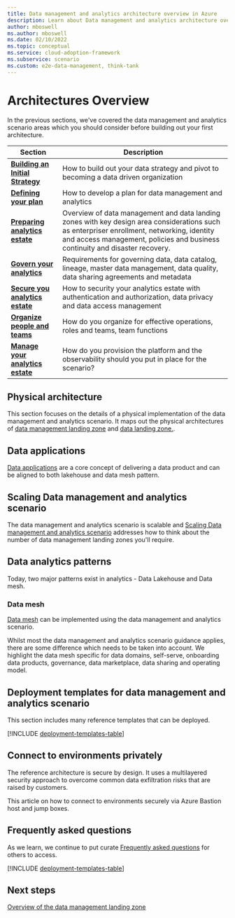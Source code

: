 ```yaml
---
title: Data management and analytics architecture overview in Azure
description: Learn about Data management and analytics architecture overview in Azure
author: mboswell
ms.author: mboswell
ms.date: 02/10/2022
ms.topic: conceptual
ms.service: cloud-adoption-framework
ms.subservice: scenario
ms.custom: e2e-data-management, think-tank
---
```


# Architectures Overview

In the previous sections, we've covered the data management and analytics scenario areas which you should consider before building out your first architecture.

| Section                         | Description                                                                                                                                                                                                            |
|------------------------------|----------------------------------------------------------------------------------------------------------------------------------------------------------------------------------------------------------------------------|
| [**Building an Initial Strategy**](../strategy.md)| How to build out your data strategy and pivot to becoming a data driven organization
| [**Defining your plan**](../plan.md)        | How to develop a plan for data management and analytics                                                                                                                                                                    |
| [**Preparing analytics estate**](../ready.md)  | Overview of data management and data landing zones with key design area considerations such as enterpriser enrollment, networking, identity and access management, policies and business continuity and disaster recovery. |
| [**Govern your analytics**](../govern.md)      | Requirements for governing data, data catalog, lineage, master data management, data quality, data sharing agreements and metadata                                                                                         |
| [**Secure you analytics estate**](../secure.md) | How to security your analytics estate with authentication and authorization, data privacy and data access management                                                                                                       |
| [**Organize people and teams**](../organize.md)   | How do you organize for effective operations, roles and teams, team functions                                                                                                                                              |
| [**Manage your analytics estate**](../eslz-platform-automation-and-devops.md)| How do you provision the platform and the observability should you put in place for the scenario?                                                                                                                          |

## Physical architecture

This section focuses on the details of a physical implementation of the data management and analytics scenario. It maps out the physical architectures of [data management landing zone](data-management-landing-zone.md) and [data landing zone.](data-landing-zone.md).

## Data applications

[Data applications](data-landing-zone-data-products.md) are a core concept of delivering a data product and can be aligned to both lakehouse and data mesh pattern.

## Scaling Data management and analytics scenario

The data management and analytics scenario is scalable and [Scaling Data management and analytics scenario](scaling-architectures.md) addresses how to think about the number of data management landing zones you'll require.

## Data analytics patterns

Today, two major patterns exist in analytics - Data Lakehouse and Data mesh.

### Data mesh

[Data mesh](what-is-data-mesh.md) can be implemented using the data management and analytics scenario.

Whilst most the data management and analytics scenario guidance applies, there are some difference which needs to be taken into account. We highlight the data mesh specific for data domains, self-serve, onboarding data products, governance, data marketplace, data sharing and operating model.

## Deployment templates for data management and analytics scenario

This section includes many reference templates that can be deployed.

[!INCLUDE [deployment-templates-table](../includes/deployment-templates-table.md)]

## Connect to environments privately

The reference architecture is secure by design. It uses a multilayered security approach to overcome common data exfiltration risks that are raised by customers.

This article on how to connect to environments securely via Azure Bastion host and jump boxes.

## Frequently asked questions

As we learn, we continue to put curate [Frequently asked questions](frequently-asked-questions.md) for others to access.

[!INCLUDE [deployment-templates-table](../includes/deployment-templates-table.md)]

## Next steps

[Overview of the data management landing zone](data-management-landing-zone.md)

